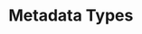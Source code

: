 <!-- SPDX-License-Identifier: CC-BY-4.0 -->
<!-- Copyright Contributors to the Egeria project. -->

# Metadata Types
